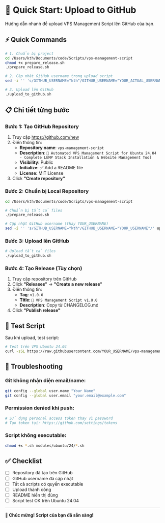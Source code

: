 # 🚀 Quick Start: Upload to GitHub

Hướng dẫn nhanh để upload VPS Management Script lên GitHub của bạn.

## ⚡ Quick Commands

```bash
# 1. Chuẩn bị project
cd /Users/kth/Documents/code/Scripts/vps-management-script
chmod +x prepare_release.sh
./prepare_release.sh

# 2. Cập nhật GitHub username trong upload script
sed -i '' 's/GITHUB_USERNAME="kth"/GITHUB_USERNAME="YOUR_ACTUAL_USERNAME"/' upload_to_github.sh

# 3. Upload lên GitHub
./upload_to_github.sh
```

## 📋 Chi tiết từng bước

### Bước 1: Tạo GitHub Repository

1. Truy cập https://github.com/new
2. Điền thông tin:
   - **Repository name**: `vps-management-script`
   - **Description**: `🚀 Automated VPS Management Script for Ubuntu 24.04 - Complete LEMP Stack Installation & Website Management Tool`
   - **Visibility**: Public
   - **Initialize**: ✅ Add a README file
   - **License**: MIT License
3. Click **"Create repository"**

### Bước 2: Chuẩn bị Local Repository

```bash
cd /Users/kth/Documents/code/Scripts/vps-management-script

# Chuẩn bị tất cả files
./prepare_release.sh

# Cập nhật GitHub username (thay YOUR_USERNAME)
sed -i '' 's/GITHUB_USERNAME="kth"/GITHUB_USERNAME="YOUR_USERNAME"/' upload_to_github.sh
```

### Bước 3: Upload lên GitHub

```bash
# Upload tất cả files
./upload_to_github.sh
```

### Bước 4: Tạo Release (Tùy chọn)

1. Truy cập repository trên GitHub
2. Click **"Releases"** → **"Create a new release"**
3. Điền thông tin:
   - **Tag**: `v1.0.0`
   - **Title**: `🎉 VPS Management Script v1.0.0`
   - **Description**: Copy từ CHANGELOG.md
4. Click **"Publish release"**

## 🧪 Test Script

Sau khi upload, test script:

```bash
# Test trên VPS Ubuntu 24.04
curl -sSL https://raw.githubusercontent.com/YOUR_USERNAME/vps-management-script/main/main.sh | sudo bash
```

## 🔧 Troubleshooting

### Git không nhận diện email/name:
```bash
git config --global user.name "Your Name"
git config --global user.email "your.email@example.com"
```

### Permission denied khi push:
```bash
# Sử dụng personal access token thay vì password
# Tạo token tại: https://github.com/settings/tokens
```

### Script không executable:
```bash
chmod +x *.sh modules/ubuntu/24/*.sh
```

## ✅ Checklist

- [ ] Repository đã tạo trên GitHub
- [ ] GitHub username đã cập nhật
- [ ] Tất cả scripts có quyền executable
- [ ] Upload thành công
- [ ] README hiển thị đúng
- [ ] Script test OK trên Ubuntu 24.04

---

**🎉 Chúc mừng! Script của bạn đã sẵn sàng!**
